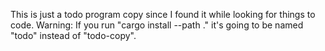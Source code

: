 This is just a todo program copy since I found it while looking for things to code. Warning: If you run "cargo install --path ." it's going to be named "todo" instead of "todo-copy".